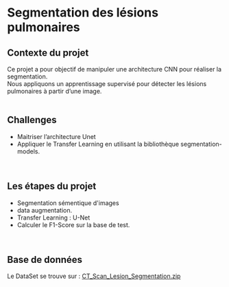# Segmentation des lésions pulmonaires

## Contexte du projet</br>
Ce projet a pour objectif de manipuler une architecture CNN pour réaliser la segmentation.</br>
Nous appliquons un apprentissage supervisé pour détecter les lésions pulmonaires à partir d’une image.</br>
</br>

## Challenges</br>
- Maitriser l’architecture Unet</br>
- Appliquer le Transfer Learning en utilisant la bibliothèque segmentation-models.</br>
</br>

## Les étapes du projet
- Segmentation sémentique d'images
- data augmentation.
- Transfer Learning : U-Net
- Calculer le F1-Score sur la base de test.

</br>

## Base de données
Le DataSet se trouve sur : [CT_Scan_Lesion_Segmentation.zip](https://drive.google.com/file/d/1h7KxcDv0E2ISM1kc2gSQHHl9RCHcBeiU/view?usp=sharing)
</br>




